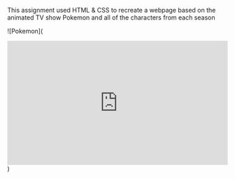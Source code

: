 
This assignment used HTML & CSS to recreate a webpage based on the animated TV show Pokemon and all of the characters from each season

![Pokemon](<div style="position: relative; padding-bottom: 56.25%; height: 0;"><iframe src="https://www.loom.com/embed/e49ce11421c7498988782dbeed312766" frameborder="0" webkitallowfullscreen mozallowfullscreen allowfullscreen style="position: absolute; top: 0; left: 0; width: 100%; height: 100%;"></iframe></div>)
